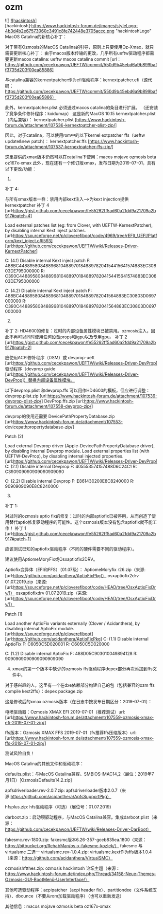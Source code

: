 # ozm
![]
[![hackintosh]](https://www.hackintosh-forum.de/forum/thread/43396-ozmosis-mit-macos-catalina-10-15-oz167x-xmax-extended/)  
[hackintosh]:https://www.hackintosh-forum.de/images/styleLogo-4b3d4b2e67573060c3491c8fe742448e3705accc.png "hackintoshLogo"  
MacOS Catalina的新核心补丁：

对于带有Ozmosis的MacOS Catalina的引导，原则上只要使用Oz-Xmax，就只需要更新核心补丁：
由于macos版本传输的更改，几乎所有ueftw驱动程序都需要更新macos catalina:
ueftw macos catalina commit [url：https://github.com/cecekpawon/UEFTW/commit/550d9b45ebd6a9b899baff3735d203f00ea85886]

与catalina兼容的kernextpatcher作为efi驱动程序：kernextpatcher.efi（源代码：https://github.com/cecekpawon/UEFTW/commit/550d9b45ebd6a9b899baff3735d203f00ea85886）


此外，kernextpatcher.plist 必须通过macos catalina的条目进行扩展。
（还安装了竞争条件修补程序：kxidumap）
这是新的MacOS 10.15 kernextpatcher.plist（向后兼容）：
kernextpatcher.plist [https://www.hackintosh-forum.de/attachment/107536-kernextpatcher-plist-zip/]

因此，对于catalina，可以使用rom中的以下kernel extpatcher ffs（ueftw update&new patch）：
kernextpatcher.ffs [https://www.hackintosh-forum.de/attachment/107537-kernextpatcher-ffs-zip/]

这里提供的xmax版本仍然可以在catalina下使用：macos mojave ozmosis beta oz167x-xmax
此外，现在还有一个修订版xmax，发布日期为2019-07-01，具有以下更改/功能：

1.
补丁 4:

与所有xmax版本一样：禁用内部kext注入-->为kext injection提供kernextpatcher
补丁 4 [url:https://gist.github.com/cecekpawon/fe55262ff5ad60a2fdd9a21709a2b917#patch-4]

Load external patches list (eg: from Clover, with UEFTW-KernextPatcher), by disabling internal Kext inject patches.
[url:https://sourceforge.net/p/cloverefiboot/code/4969/tree/rEFIt_UEFI/Platform/kext_inject.c#l593]
[url:https://github.com/cecekpawon/UEFTW/wiki/Releases-Driver-KernextPatcher]

C: (4.1) Disable internal Kext inject patch
F: 488BC4488958084889681048897018488978204154415641574883EC30803DE795000000
R: C390C4488958084889681048897018488978204154415641574883EC30803DE795000000

C: (4.2) Disable internal Kext inject patch
F: 488BC44889580848896810488970184889782041564883EC30803D0697000000
R: C390C44889580848896810488970184889782041564883EC30803D0697000000


2. 
补丁 2:
HD4600的修复：过时的内部设备属性模块已被禁用。ozmosis注入，因此不再可以同时使用任何设备props和igpu以及专用gpu。
补丁 2 [url:https://gist.github.com/cecekpawon/fe55262ff5ad60a2fdd9a21709a2b917#patch-2]

应使用ACPI修补程序（DSM）或 devprop-ueft [url:https://github.com/cecekpawon/UEFTW/wiki/Releases-Driver-DevProp] 驱动程序（devprop guide [url:https://github.com/cecekpawon/UEFTW/wiki/Releases-Driver-DevProp]）替换内部设备属性模块。


以下devprop.plist 和devprop.ffs 可以用作HD4600的模板，但应进行调整：
devprop.plist.zip [url:https://www.hackintosh-forum.de/attachment/107539-devprop-plist-zip/]
DevProp.ffs.zip [url:https://www.hackintosh-forum.de/attachment/107558-devprop-zip/]

devprop的使用还需要
DevicePathPropertyDatabase.zip  [url:https://www.hackintosh-forum.de/attachment/107553-devicepathpropertydatabase-zip/]

Patch (2)

Load external Devprop driver (Apple-DevicePathPropertyDatabase driver), by disabling internal Devprop module.
Load external properties list (with UEFTW-DevProp), by disabling internal injected properties.
[url:https://github.com/cecekpawon/UEFTW/wiki/Releases-Driver-DevProp]
C: (2.1) Disable internal Devprop
F: 405553574157488D6C24C1
R: C390909090909090909090

C: (2.2) Disable internal Devprop
F: E861430200E8C8240000
R: 9090909090E8C8240000

3. 
补丁 1:

对过时的ozmosis aptio fix的修复：过时的内部aptiofix已被停用，从而创造了使用替代aptio修复驱动程序的可能性。这个ozmosis版本没有包含aptiofix就不能工作！
补丁 1 [url:https://gist.github.com/cecekpawon/fe55262ff5ad60a2fdd9a21709a2b917#patch-1]

应该测试已知的aptiofix驱动程序（不同的硬件需要不同的驱动程序）。

建议使用AptiomeMoryFix或Osxaptiofix2DRV。

Aptiofix变异体（EFI和FFS）（01.07级）：
AptiomeMoryfix r26.zip（来源:[url:https://github.com/acidanthera/AptioFixPkg]）
osxaptiofix2drv 01.07.2019.zip（来源:[url:https://sourceforge.net/p/cloverefiboot/code/HEAD/tree/OsxAptioFixDrv/]）
osxaptiofixdrv 01.07.2019.zip（来源:[url:https://sourceforge.net/p/cloverefiboot/code/HEAD/tree/OsxAptioFixDrv/]）

Patch (1)

Load another AptioFix variants externally (Clover / Acidanthera), by disabling internal AptioFix module.
[url:https://sourceforge.net/p/cloverefiboot]
[url:https://github.com/acidanthera/AptioFixPkg]
C: (1.1) Disable internal AptioFix
F: C6050C5D020001
R: C6050C5D020000

C: (1.2) Disable internal AptioFix
F: 488D05C903010049894128
R: 9090909090909090909090

4. xmax的第一个版本中缺少的ozmosis ffs驱动程序depex部分再次添加到ffs文件中。

对于感兴趣的人，这里有一个在dxe依赖部分构建自己的包（包括兼容的ozm ffs compile kext2ffs）：depex package.zip

这是修改后的xmax ozmosis版本（在日志中按发布日期区分：2019-07-01）：

电喷驱动器：Ozmosis XMAX EFI 2019-07-01（推荐测试）url: [url:https://www.hackintosh-forum.de/attachment/107559-ozmosis-xmax-efi-2019-07-01-zip/]

ffs版本：Ozmosis XMAX FFS 2019-07-01（fv推荐ffs压缩版本）url: [url:https://www.hackintosh-forum.de/attachment/107559-ozmosis-xmax-ffs-2019-07-01-zip/]

测试风险自负！


MacOS Catalina的其他文件和驱动程序：

defaults.plist：与MacOS Catalina兼容。SMBIOS:IMAC14,2（展位：2019年7月1日）[OzmosisDefaults14.2.zip]

apfsdriverloader.rev-2.0.7.zip: apfsdriverloader版本2.0.7（来源:https://github.com/acidanthera/ApfsSupportPkg）

hfsplus.zip: hfs驱动程序（可选）（展位号：01.07.2019）

darboot.zip：启动项驱动程序，与MacOS Catalina兼容。集成darboot.plist（来源：https://github.com/cecekpawon/UEFTW/wiki/Releases-Driver-DarBoot）

fakesmc.rev-1800.zip: fakesmc版本6.26-357-gceb835ea.1800（来源：https://bitbucket.org/RehabMan/os-x-fakesmc-kozlek/）
fakesmc 与 virtualsmc 二选一
virtualsmc.rev-1.0.4.zip: virtualsmc.kext作为ffs版本1.0.4（来源：https://github.com/acidanthera/VirtualSMC）

ozmosishftthes.zip: ozmosis hackintosh 论坛主题（来源：https://www.hackintosh-forum.de/index.php/Thread/34158-Neue-Themes-Ozmosis-GUI-BootMenü-UserInterface/）

其他可选驱动程序：acpipatcher（acpi header fix）、partitiondxe（文件系统支持）、dbounce（不要从rom加载驱动程序）（也可以重新发送）

其他信息：macos mojave ozmosis beta oz167x-xmax
